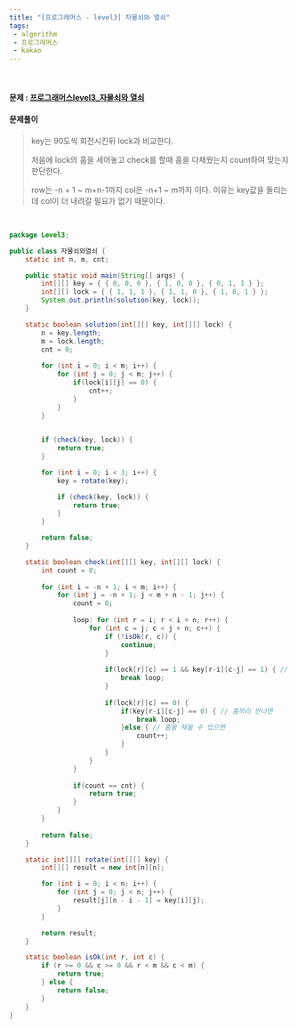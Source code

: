```yaml
---
title: "[프로그래머스 - level3] 자물쇠와 열쇠"
tags:
 - algorithm
 - 프로그래머스
 - kakao
---
```




<br/>

#### 문제 : <a href="https://programmers.co.kr/learn/courses/30/lessons/60059">프로그래머스level3_자물쇠와 열쇠</a>

#### 문제풀이

> key는 90도씩 회전시킨뒤 lock과 비교한다. 
>
> 처음에 lock의 홈을 세어놓고 check를 할때 홈을 다채웠는지 count하여 맞는지 판단한다. 
>
> row는 -n + 1 ~ m+n-1까지 col은 -n+1 ~ m까지 이다. 이유는 key값을 돌리는데 col이 더 내려갈 필요가 없기 때문이다.

<br/>

```java
package Level3;

public class 자물쇠와열쇠 {
	static int n, m, cnt;

	public static void main(String[] args) {
		int[][] key = { { 0, 0, 0 }, { 1, 0, 0 }, { 0, 1, 1 } };
		int[][] lock = { { 1, 1, 1 }, { 1, 1, 0 }, { 1, 0, 1 } };
		System.out.println(solution(key, lock));
	}

	static boolean solution(int[][] key, int[][] lock) {
		n = key.length;
		m = lock.length;
		cnt = 0;
		
		for (int i = 0; i < m; i++) {
			for (int j = 0; j < m; j++) {
				if(lock[i][j] == 0) {
					cnt++;
				}
			}
		}
		

		if (check(key, lock)) {
			return true;
		}

		for (int i = 0; i < 3; i++) {
			key = rotate(key);

			if (check(key, lock)) {
				return true;
			}
		}

		return false;
	}

	static boolean check(int[][] key, int[][] lock) {
		int count = 0;
		
		for (int i = -n + 1; i < m; i++) {
			for (int j = -n + 1; j < m + n - 1; j++) {
				count = 0;
				
				loop: for (int r = i; r < i + n; r++) {
					for (int c = j; c < j + n; c++) {
						if (!isOk(r, c)) {
							continue;
						}
						
						if(lock[r][c] == 1 && key[r-i][c-j] == 1) { // 돌기 끼리 만나면
							break loop;
						}
						
						if(lock[r][c] == 0) {
							if(key[r-i][c-j] == 0) { // 홈끼리 만나면
								break loop;
							}else { // 홈을 채울 수 있으면
								count++;
							}
						}
					}
				}
				
				if(count == cnt) {
					return true;
				}
			}
		}
		
		return false;
	}

	static int[][] rotate(int[][] key) {
		int[][] result = new int[n][n];

		for (int i = 0; i < n; i++) {
			for (int j = 0; j < n; j++) {
				result[j][n - i - 1] = key[i][j];
			}
		}

		return result;
	}

	static boolean isOk(int r, int c) {
		if (r >= 0 && c >= 0 && r < m && c < m) {
			return true;
		} else {
			return false;
		}
	}
}
```
